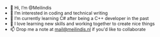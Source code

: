 - 👋 Hi, I’m @Meilindis
- 👀 I’m interested in coding and technical writing
- 🌱 I’m currently learning C# after being a C++ developer in the past
- 💞️ I love learning new skills and working together to create nice things 
- 📫 Drop me a note at mail@meilindis.nl if you'd like to collaborate
